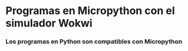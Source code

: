 # Programas en Micropython con el simulador Wokwi

### Los programas en Python son compatibles con Micropython
